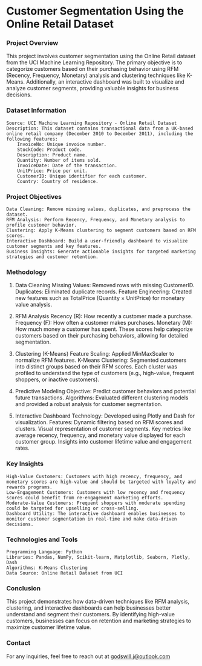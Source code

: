 # Customer Segmentation Using the Online Retail Dataset

### Project Overview
This project involves customer segmentation using the Online Retail dataset from the UCI Machine Learning Repository. The primary objective is to categorize customers based on their purchasing behavior using RFM (Recency, Frequency, Monetary) analysis and clustering techniques like K-Means. Additionally, an interactive dashboard was built to visualize and analyze customer segments, providing valuable insights for business decisions.

### Dataset Information
    Source: UCI Machine Learning Repository - Online Retail Dataset
    Description: This dataset contains transactional data from a UK-based online retail company (December 2010 to December 2011), including the following features:
        InvoiceNo: Unique invoice number.
        StockCode: Product code.
        Description: Product name.
        Quantity: Number of items sold.
        InvoiceDate: Date of the transaction.
        UnitPrice: Price per unit.
        CustomerID: Unique identifier for each customer.
        Country: Country of residence.

### Project Objectives
    Data Cleaning: Remove missing values, duplicates, and preprocess the dataset.
    RFM Analysis: Perform Recency, Frequency, and Monetary analysis to profile customer behavior.
    Clustering: Apply K-Means clustering to segment customers based on RFM scores.
    Interactive Dashboard: Build a user-friendly dashboard to visualize customer segments and key features.
    Business Insights: Generate actionable insights for targeted marketing strategies and customer retention.

### Methodology
1. Data Cleaning
    Missing Values: Removed rows with missing CustomerID.
    Duplicates: Eliminated duplicate records.
    Feature Engineering: Created new features such as TotalPrice (Quantity × UnitPrice) for monetary value analysis.

2. RFM Analysis
    Recency (R): How recently a customer made a purchase.
    Frequency (F): How often a customer makes purchases.
    Monetary (M): How much money a customer has spent.
    These scores help categorize customers based on their purchasing behaviors, allowing for detailed segmentation.

3. Clustering (K-Means)
    Feature Scaling: Applied MinMaxScaler to normalize RFM features.
    K-Means Clustering: Segmented customers into distinct groups based on their RFM scores.
    Each cluster was profiled to understand the type of customers (e.g., high-value, frequent shoppers, or inactive customers).

4. Predictive Modeling
    Objective: Predict customer behaviors and potential future transactions.
    Algorithms: Evaluated different clustering models and provided a robust analysis for customer segmentation.

5. Interactive Dashboard
    Technology: Developed using Plotly and Dash for visualization.
    Features:
        Dynamic filtering based on RFM scores and clusters.
        Visual representation of customer segments.
        Key metrics like average recency, frequency, and monetary value displayed for each customer group.
        Insights into customer lifetime value and engagement rates.

### Key Insights
    High-Value Customers: Customers with high recency, frequency, and monetary scores are high-value and should be targeted with loyalty and rewards programs.
    Low-Engagement Customers: Customers with low recency and frequency scores could benefit from re-engagement marketing efforts.
    Moderate-Value Customers: Frequent shoppers with moderate spending could be targeted for upselling or cross-selling.
    Dashboard Utility: The interactive dashboard enables businesses to monitor customer segmentation in real-time and make data-driven decisions.

### Technologies and Tools
    Programming Language: Python
    Libraries: Pandas, NumPy, Scikit-learn, Matplotlib, Seaborn, Plotly, Dash
    Algorithms: K-Means Clustering
    Data Source: Online Retail Dataset from UCI

### Conclusion
This project demonstrates how data-driven techniques like RFM analysis, clustering, and interactive dashboards can help businesses better understand and segment their customers. By identifying high-value customers, businesses can focus on retention and marketing strategies to maximize customer lifetime value.

### Contact
For any inquiries, feel free to reach out at godswill.j@outlook.com
